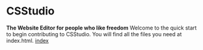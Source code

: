 # CSStudio

**The Website Editor for people who like freedom**
Welcome to the quick start to begin contributing to CSStudio. You will find all the files you need at index.html.
[index](index.html)

